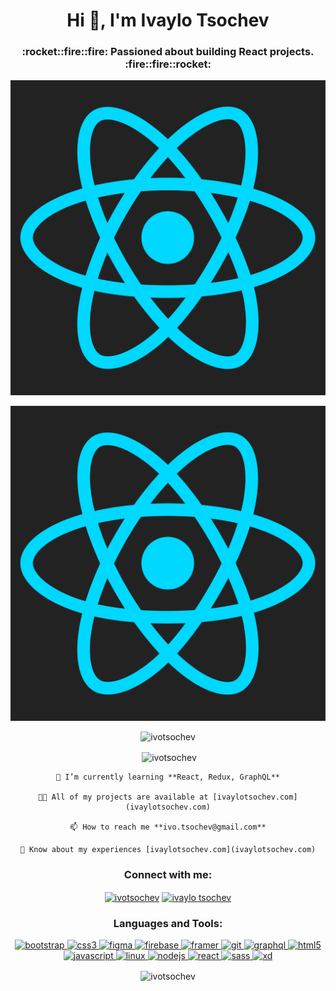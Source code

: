 <h1 align="center">Hi 👋, I'm Ivaylo Tsochev</h1>
 <h3 align="center">:rocket::fire::fire: Passioned about building React projects. :fire::fire::rocket:</h3> 
 
 ![](./react-1.svg)
 
 <p align="center"> <img
        src="/react-1.svg"
        /> </p>

<p align="center"> <img
        src="https://komarev.com/ghpvc/?username=ivotsochev&label=Profile%20views&color=0e75b6&style=flat"
        alt="ivotsochev" /> </p>


<p align="center">&nbsp;<img align="center"
        src="https://github-readme-stats.vercel.app/api?username=ivotsochev&show_icons=true&locale=en"
        alt="ivotsochev" /></p>


<div align='center'>


    🌱 I’m currently learning **React, Redux, GraphQL**

    👨‍💻 All of my projects are available at [ivaylotsochev.com](ivaylotsochev.com)

    📫 How to reach me **ivo.tsochev@gmail.com**

    📄 Know about my experiences [ivaylotsochev.com](ivaylotsochev.com)

</div>

<h3 align="center">Connect with me:</h3>
<p align="center">
    <a href="https://twitter.com/ivotsochev" target="blank"><img align="center"
            src="https://cdn.jsdelivr.net/npm/simple-icons@3.0.1/icons/twitter.svg" alt="ivotsochev" height="30"
            width="40" /></a>
    <a href="https://linkedin.com/in/ivaylotsochev" target="blank"><img align="center"
            src="https://cdn.jsdelivr.net/npm/simple-icons@3.0.1/icons/linkedin.svg" alt="ivaylo tsochev" height="30"
            width="40" /></a>
</p>

<h3 align="center">Languages and Tools:</h3>
<p align="center"> <a href="https://getbootstrap.com" target="_blank"> <img
            src="https://devicons.github.io/devicon/devicon.git/icons/bootstrap/bootstrap-plain.svg" alt="bootstrap"
            width="40" height="40" /> </a> <a href="https://www.w3schools.com/css/" target="_blank"> <img
            src="https://devicons.github.io/devicon/devicon.git/icons/css3/css3-original-wordmark.svg" alt="css3"
            width="40" height="40" /> </a> <a href="https://www.figma.com/" target="_blank"> <img
            src="https://www.vectorlogo.zone/logos/figma/figma-icon.svg" alt="figma" width="40" height="40" /> </a> <a
        href="https://firebase.google.com/" target="_blank"> <img
            src="https://www.vectorlogo.zone/logos/firebase/firebase-icon.svg" alt="firebase" width="40" height="40" />
    </a> <a href="https://www.framer.com/" target="_blank"> <img
            src="https://www.vectorlogo.zone/logos/framer/framer-icon.svg" alt="framer" width="40" height="40" /> </a>
    <a href="https://git-scm.com/" target="_blank"> <img
            src="https://www.vectorlogo.zone/logos/git-scm/git-scm-icon.svg" alt="git" width="40" height="40" /> </a> <a
        href="https://graphql.org" target="_blank"> <img
            src="https://www.vectorlogo.zone/logos/graphql/graphql-icon.svg" alt="graphql" width="40" height="40" />
    </a> <a href="https://www.w3.org/html/" target="_blank"> <img
            src="https://devicons.github.io/devicon/devicon.git/icons/html5/html5-original-wordmark.svg" alt="html5"
            width="40" height="40" /> </a> <a href="https://developer.mozilla.org/en-US/docs/Web/JavaScript"
        target="_blank"> <img
            src="https://devicons.github.io/devicon/devicon.git/icons/javascript/javascript-original.svg"
            alt="javascript" width="40" height="40" /> </a> <a href="https://www.linux.org/" target="_blank"> <img
            src="https://devicons.github.io/devicon/devicon.git/icons/linux/linux-original.svg" alt="linux" width="40"
            height="40" /> </a> <a href="https://nodejs.org" target="_blank"> <img
            src="https://devicons.github.io/devicon/devicon.git/icons/nodejs/nodejs-original-wordmark.svg" alt="nodejs"
            width="40" height="40" /> </a> <a href="https://reactjs.org/" target="_blank"> <img
            src="https://devicons.github.io/devicon/devicon.git/icons/react/react-original-wordmark.svg" alt="react"
            width="40" height="40" /> </a> <a href="https://sass-lang.com" target="_blank"> <img
            src="https://devicons.github.io/devicon/devicon.git/icons/sass/sass-original.svg" alt="sass" width="40"
            height="40" /> </a> <a href="https://www.adobe.com/products/xd.html" target="_blank"> <img
            src="https://cdn.worldvectorlogo.com/logos/adobe-xd.svg" alt="xd" width="40" height="40" /> </a> </p>






<p align="center"><img align="center" src="https://github-readme-streak-stats.herokuapp.com/?user=ivotsochev&" alt="ivotsochev"/></p>

